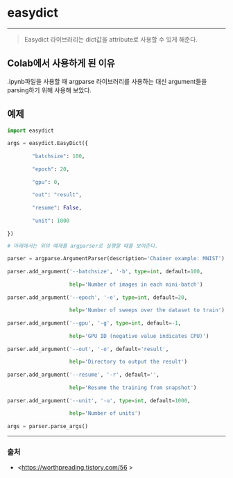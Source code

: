 # easydict #
-----
> Easydict 라이브러리는 dict값을 attribute로 사용할 수 있게 해준다.

## Colab에서 사용하게 된 이유
.ipynb파일을 사용할 때 argparse 라이브러리를 사용하는 대신 argument들을 parsing하기 위해 사용해 보았다.

## 예제
```python
import easydict
 
args = easydict.EasyDict({
 
        "batchsize": 100,
 
        "epoch": 20,
 
        "gpu": 0,
 
        "out": "result",
 
        "resume": False,
 
        "unit": 1000
 
})

# 아래에서는 위의 예제를 argparser로 실행할 때를 보여준다.

parser = argparse.ArgumentParser(description='Chainer example: MNIST')
 
parser.add_argument('--batchsize', '-b', type=int, default=100,
 
                    help='Number of images in each mini-batch')
 
parser.add_argument('--epoch', '-e', type=int, default=20,
 
                    help='Number of sweeps over the dataset to train')
 
parser.add_argument('--gpu', '-g', type=int, default=-1,
 
                    help='GPU ID (negative value indicates CPU)')
 
parser.add_argument('--out', '-o', default='result',
 
                    help='Directory to output the result')
 
parser.add_argument('--resume', '-r', default='',
 
                    help='Resume the training from snapshot')
 
parser.add_argument('--unit', '-u', type=int, default=1000,
 
                    help='Number of units')
 
args = parser.parse_args()
```
---------
### 출처 ###
* <https://worthpreading.tistory.com/56 >